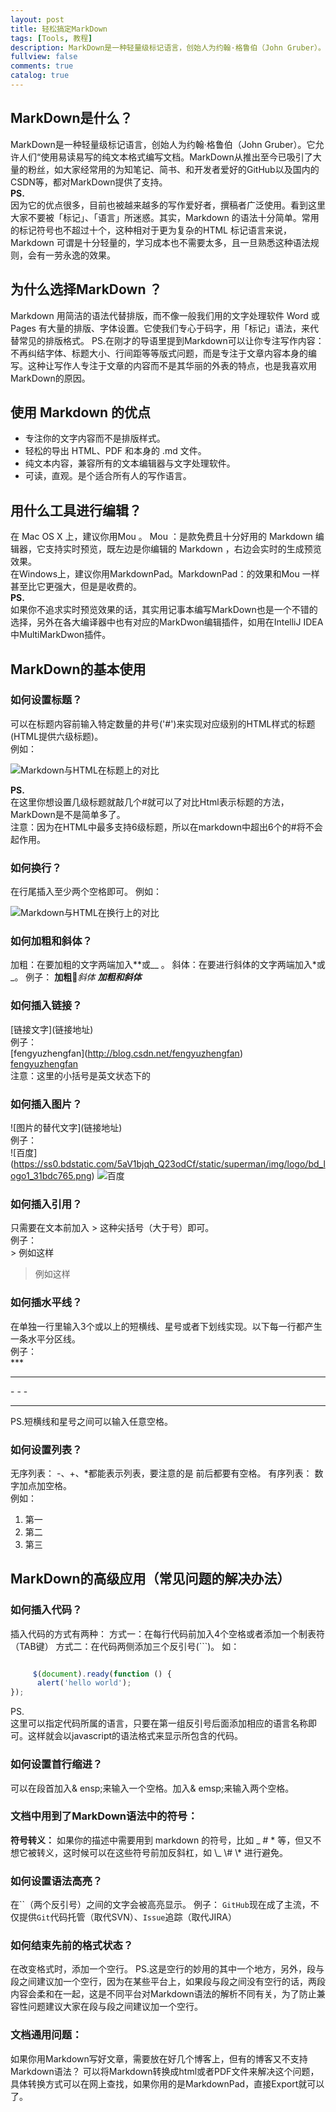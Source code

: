 ```yaml
---
layout: post
title: 轻松搞定MarkDown
tags: [Tools, 教程]
description: MarkDown是一种轻量级标记语言，创始人为约翰·格鲁伯（John Gruber）。它允许人们“使用易读易写的纯文本格式编写文档。MarkDown从推出至今已吸引了大量的粉丝，如大家经常用的为知笔记、简书、和开发者爱好的GitHub以及国内的CSDN等，都对MarkDown提供了支持。   
fullview: false
comments: true
catalog: true
---
```


## MarkDown是什么？  
MarkDown是一种轻量级标记语言，创始人为约翰·格鲁伯（John Gruber）。它允许人们“使用易读易写的纯文本格式编写文档。MarkDown从推出至今已吸引了大量的粉丝，如大家经常用的为知笔记、简书、和开发者爱好的GitHub以及国内的CSDN等，都对MarkDown提供了支持。   
**PS.**  
因为它的优点很多，目前也被越来越多的写作爱好者，撰稿者广泛使用。看到这里大家不要被「标记」、「语言」所迷惑。其实，Markdown 的语法十分简单。常用的标记符号也不超过十个，这种相对于更为复杂的HTML 标记语言来说，Markdown 可谓是十分轻量的，学习成本也不需要太多，且一旦熟悉这种语法规则，会有一劳永逸的效果。

## 为什么选择MarkDown ？
Markdown 用简洁的语法代替排版，而不像一般我们用的文字处理软件 Word 或 Pages 有大量的排版、字体设置。它使我们专心于码字，用「标记」语法，来代替常见的排版格式。
PS.在刚才的导语里提到Markdown可以让你专注写作内容：不再纠结字体、标题大小、行间距等等版式问题，而是专注于文章内容本身的编写。这种让写作人专注于文章的内容而不是其华丽的外表的特点，也是我喜欢用MarkDown的原因。  

## 使用 Markdown 的优点  
* 专注你的文字内容而不是排版样式。  
* 轻松的导出 HTML、PDF 和本身的 .md 文件。  
* 纯文本内容，兼容所有的文本编辑器与文字处理软件。  
* 可读，直观。是个适合所有人的写作语言。    

## 用什么工具进行编辑？  
在 Mac OS X 上，建议你用Mou 。 Mou ：是款免费且十分好用的 Markdown 编辑器，它支持实时预览，既左边是你编辑的 Markdown ，右边会实时的生成预览效果。   
在Windows上，建议你用MarkdownPad。MarkdownPad：的效果和Mou 一样甚至比它更强大，但是是收费的。  
**PS.**  
如果你不追求实时预览效果的话，其实用记事本编写MarkDown也是一个不错的选择，另外在各大编译器中也有对应的MarkDwon编辑插件，如用在IntelliJ IDEA中MultiMarkDwon插件。   

## MarkDown的基本使用  

### 如何设置标题？
可以在标题内容前输入特定数量的井号('#')来实现对应级别的HTML样式的标题(HTML提供六级标题)。  
例如：       

![Markdown与HTML在标题上的对比](http://upload-images.jianshu.io/upload_images/904056-8e201f2d935cbb17.png?imageMogr2/auto-orient/strip%7CimageView2/2/w/1240)


**PS.**  
在这里你想设置几级标题就敲几个#就可以了对比Html表示标题的方法，MarkDown是不是简单多了。   
注意：因为在HTML中最多支持6级标题，所以在markdown中超出6个的#将不会起作用。   

### 如何换行？  
在行尾插入至少两个空格即可。
例如：

![Markdown与HTML在换行上的对比](http://upload-images.jianshu.io/upload_images/904056-b0566a7977187071.png?imageMogr2/auto-orient/strip%7CimageView2/2/w/1240)

### 如何加粗和斜体？       
加粗：在要加粗的文字两端加入\*\*或\_\_ 。
斜体：在要进行斜体的文字两端加入\*或\_。
例子：
**加粗***斜体*
***加粗和斜体***

### 如何插入链接？   
\[链接文字\](链接地址)  
例子：   
\[fengyuzhengfan](http://blog.csdn.net/fengyuzhengfan)  
[fengyuzhengfan](http://blog.csdn.net/fengyuzhengfan)  
注意：这里的小括号是英文状态下的

### 如何插入图片？
!\[图片的替代文字](链接地址)  
例子：   
!\[百度](https://ss0.bdstatic.com/5aV1bjqh_Q23odCf/static/superman/img/logo/bd_logo1_31bdc765.png)
![百度](https://ss0.bdstatic.com/5aV1bjqh_Q23odCf/static/superman/img/logo/bd_logo1_31bdc765.png)  

### 如何插入引用？
只需要在文本前加入 > 这种尖括号（大于号）即可。  
例子：  
\> 例如这样  

> 例如这样

### 如何插水平线？

在单独一行里输入3个或以上的短横线、星号或者下划线实现。以下每一行都产生一条水平分区线。  
例子：  
\***  

***
\- - -  

- - -      
PS.短横线和星号之间可以输入任意空格。

### 如何设置列表？
无序列表：
-、+、*都能表示列表，要注意的是 前后都要有空格。
有序列表：
数字加点加空格。  
例如：

1. 第一
2. 第二
3. 第三   

## MarkDown的高级应用（常见问题的解决办法）  

### 如何插入代码？
插入代码的方式有两种：
方式一：在每行代码前加入4个空格或者添加一个制表符（TAB键）
方式二：在代码两侧添加三个反引号(```)。
如：    

```javascript   

     $(document).ready(function () {
	  alert('hello world');   
});
```   

PS.   
这里可以指定代码所属的语言，只要在第一组反引号后面添加相应的语言名称即可。这样就会以javascript的语法格式来显示所包含的代码。

### 如何设置首行缩进？
可以在段首加入&  ensp;来输入一个空格。加入&    emsp;来输入两个空格。   

### 文档中用到了MarkDown语法中的符号：
**符号转义：**
如果你的描述中需要用到 markdown 的符号，比如 \_ # \* 等，但又不想它被转义，这时候可以在这些符号前加反斜杠，如 \\_ \\# \\* 进行避免。

### 如何设置语法高亮？  
在\`\`（两个反引号）之间的文字会被高亮显示。
例子：
`GitHub`现在成了主流，不仅提供`Git`代码托管（取代SVN）、`Issue`追踪（取代JIRA）

### 如何结束先前的格式状态？
在改变格式时，添加一个空行。
PS.这是空行的妙用的其中一个地方，另外，段与段之间建议加一个空行，因为在某些平台上，如果段与段之间没有空行的话，两段内容会柔和在一起，这是不同平台对Markdown语法的解析不同有关，为了防止兼容性问题建议大家在段与段之间建议加一个空行。

### 文档通用问题：
如果你用Markdown写好文章，需要放在好几个博客上，但有的博客又不支持Markdown语法？
可以将Markdown转换成html或者PDF文件来解决这个问题，具体转换方式可以在网上查找，如果你用的是MarkdownPad，直接Export就可以了。
